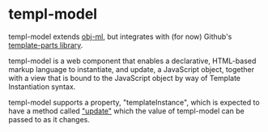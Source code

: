 # templ-model

templ-model extends [obj-ml](https://github.com/bahrus/obj-ml), but integrates with (for now) Github's [template-parts library](https://github.com/github/template-parts).

templ-model is a web component that enables a declarative, HTML-based markup language to instantiate, and update, a JavaScript object, together with a view that is bound to the JavaScript object by way of Template Instantiation syntax.

templ-model supports a property, "templateInstance", which is expected to have a method called ["update"](https://github.com/github/template-parts/blob/main/src/template-instance.ts#L55) which the value of templ-model can be passed to as it changes.